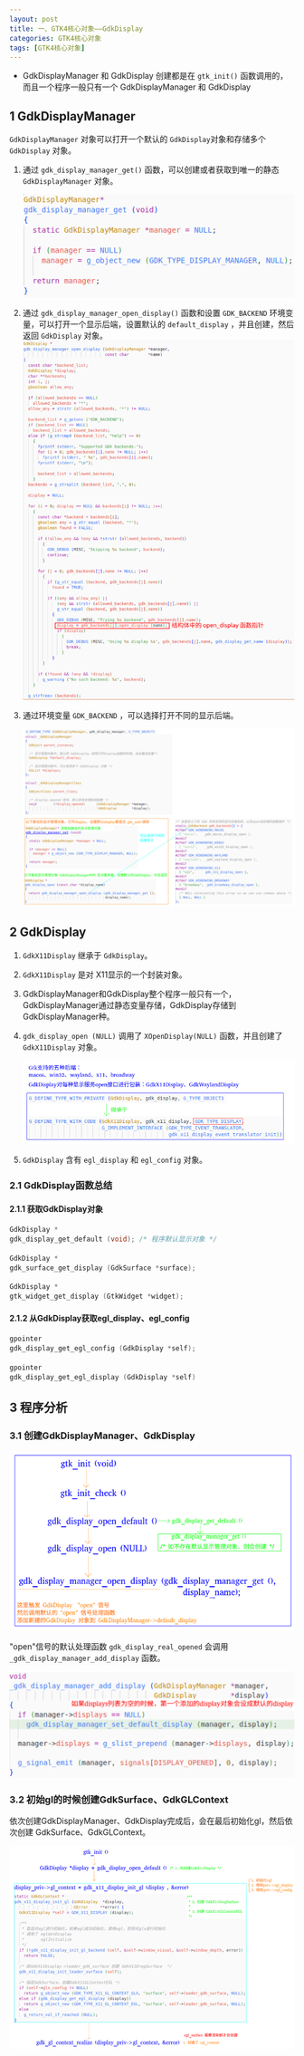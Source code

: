 ```yaml
---
layout: post
title: 一、GTK4核心对象——GdkDisplay
categories: GTK4核心对象
tags: [GTK4核心对象]
---
```


- GdkDisplayManager 和 GdkDisplay 创建都是在 `gtk_init()` 函数调用的，而且一个程序一般只有一个 GdkDisplayManager 和 GdkDisplay

## 1 GdkDisplayManager

`GdkDisplayManager` 对象可以打开一个默认的 `GdkDisplay`对象和存储多个 `GdkDisplay` 对象。 

1. 通过 `gdk_display_manager_get()` 函数，可以创建或者获取到唯一的静态 `GdkDisplayManager` 对象。

    ![alt text](/assets/GTK4/GTK4Core/01_Display/image/image-7.png)

2. 通过 `gdk_display_manager_open_display()` 函数和设置 `GDK_BACKEND` 环境变量，可以打开一个显示后端，设置默认的 `default_display` ，并且创建，然后返回 `GdkDisplay` 对象。
    ![alt text](/assets/GTK4/GTK4Core/01_Display/image/image-8.png)

3. 通过环境变量 `GDK_BACKEND` ，可以选择打开不同的显示后端。

   ![alt text](/assets/GTK4/GTK4Core/01_Display/image/image.png)


## 2 GdkDisplay

1. `GdkX11Display` 继承于 `GdkDisplay`。

2. `GdkX11Display` 是对 X11显示的一个封装对象。

3. GdkDisplayManager和GdkDisplay整个程序一般只有一个，GdkDisplayManager通过静态变量存储，GdkDisplay存储到GdkDisplayManager种。

4. `gdk_display_open (NULL)` 调用了 `XOpenDisplay(NULL)` 函数，并且创建了 `GdkX11Display` 对象。

    ![alt text](/assets/GTK4/GTK4Core/01_Display/image/image-1.png)

5. `GdkDisplay` 含有 `egl_display` 和 `egl_config` 对象。

### 2.1 GdkDisplay函数总结

#### 2.1.1 获取GdkDisplay对象

```c
GdkDisplay *
gdk_display_get_default (void); /* 程序默认显示对象 */

GdkDisplay *
gdk_surface_get_display (GdkSurface *surface);

GdkDisplay *
gtk_widget_get_display (GtkWidget *widget);
```

#### 2.1.2 从GdkDisplay获取egl_display、egl_config

```c
gpointer
gdk_display_get_egl_config (GdkDisplay *self);

gpointer
gdk_display_get_egl_display (GdkDisplay *self)
```

## 3 程序分析

### 3.1 创建GdkDisplayManager、GdkDisplay

![alt text](/assets/GTK4/GTK4Core/01_Display/image/image-9.png)

"open"信号的默认处理函数 `gdk_display_real_opened` 会调用 `_gdk_display_manager_add_display` 函数。

![alt text](/assets/GTK4/GTK4Core/01_Display/image/image-10.png)

### 3.2 初始gl的时候创建GdkSurface、GdkGLContext

依次创建GdkDisplayManager、GdkDisplay完成后，会在最后初始化gl，然后依次创建 GdkSurface、GdkGLContext。

![alt text](/assets/GTK4/GTK4Core/01_Display/image/image-11.png)